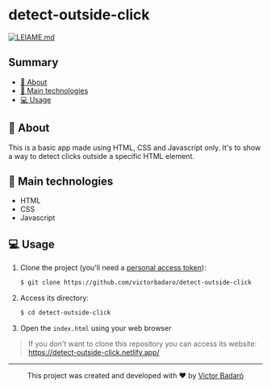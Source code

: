 # detect-outside-click

[![LEIAME.md](https://img.shields.io/badge/-Leia%20em%20Portugu%C3%AAs-brightgreen?style=for-the-badge)](./LEIAME.md)

## Summary
- [🧾 About](#-about)
- [🚀 Main technologies](#-main-technologies)
- [💻 Usage](#-usage)

## 🧾 About
This is a basic app made using HTML, CSS and Javascript only. It's to show a way to detect clicks outside a specific HTML element.

## 🚀 Main technologies
- HTML
- CSS
- Javascript

## 💻 Usage
1. Clone the project (you'll need a [personal access token](https://docs.github.com/pt/get-started/getting-started-with-git/about-remote-repositories#cloning-with-https-urls)):
   ```bash
   $ git clone https://github.com/victorbadaro/detect-outside-click
   ```

2. Access its directory:
   ```bash
   $ cd detect-outside-click
   ```

3. Open the `index.html` using your web browser

> If you don't want to clone this repository you can access its website: https://detect-outside-click.netlify.app/
---

<p align="center">This project was created and developed with ❤ by <a href="https://github.com/victorbadaro">Victor Badaró</a></p>
